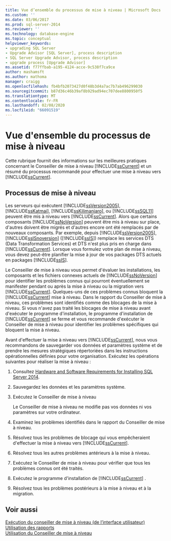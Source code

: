 ```yaml
---
title: Vue d’ensemble du processus de mise à niveau | Microsoft Docs
ms.custom: ''
ms.date: 03/06/2017
ms.prod: sql-server-2014
ms.reviewer: ''
ms.technology: database-engine
ms.topic: conceptual
helpviewer_keywords:
- upgrading SQL Server
- Upgrade Advisor [SQL Server], process description
- SQL Server Upgrade Advisor, process description
- upgrade process [Upgrade Advisor]
ms.assetid: f77ffbab-a195-4124-acce-9c538f7ca9ce
author: mashamsft
ms.author: mathoma
manager: craigg
ms.openlocfilehash: fb4bfb2073427d0f48b3d4a7ac7b7ab496299030
ms.sourcegitcommit: b87d36c46b39af8b929ad94ec707dee8800950f5
ms.translationtype: MT
ms.contentlocale: fr-FR
ms.lasthandoff: 02/08/2020
ms.locfileid: "66091519"
---
```

# <a name="upgrade-process-overview"></a>Vue d'ensemble du processus de mise à niveau
  Cette rubrique fournit des informations sur les meilleures pratiques concernant le Conseiller de mise à niveau [!INCLUDE[ssCurrent](../../includes/sscurrent-md.md)] et un résumé du processus recommandé pour effectuer une mise à niveau vers [!INCLUDE[ssCurrent](../../includes/sscurrent-md.md)].  
  
## <a name="upgrade-process"></a>Processus de mise à niveau  
 Les serveurs qui exécutent [!INCLUDE[ssVersion2005](../../includes/ssversion2005-md.md)], [!INCLUDE[ssKatmai](../../includes/sskatmai-md.md)], [!INCLUDE[ssKilimanjaro](../../includes/sskilimanjaro-md.md)], ou [!INCLUDE[ssSQL11](../../includes/sssql11-md.md)] peuvent être mis à niveau vers [!INCLUDE[ssCurrent](../../includes/sscurrent-md.md)]. Alors que certains composants [!INCLUDE[ssNoVersion](../../includes/ssnoversion-md.md)] peuvent être mis à niveau sur place, d'autres doivent être migrés et d'autres encore ont été remplacés par de nouveaux composants. Par exemple, depuis [!INCLUDE[ssVersion2005](../../includes/ssversion2005-md.md)], [!INCLUDE[ssISnoversion](../../includes/ssisnoversion-md.md)] ([!INCLUDE[ssIS](../../includes/ssis-md.md)]) remplace les services DTS (Data Transformation Services) et DTS n'est plus pris en charge dans [!INCLUDE[ssCurrent](../../includes/sscurrent-md.md)]. Lorsque vous formulez votre plan de mise à niveau, vous devez peut-être planifier la mise à jour de vos packages DTS actuels en packages [!INCLUDE[ssIS](../../includes/ssis-md.md)].  
  
 Le Conseiller de mise à niveau vous permet d'évaluer les installations, les composants et les fichiers connexes actuels de [!INCLUDE[ssNoVersion](../../includes/ssnoversion-md.md)] pour identifier les problèmes connus qui pourront éventuellement se manifester pendant ou après la mise à niveau ou la migration vers [!INCLUDE[ssCurrent](../../includes/sscurrent-md.md)]. Quelques-uns de ces problèmes connus bloquent la [!INCLUDE[ssCurrent](../../includes/sscurrent-md.md)] mise à niveau. Dans le rapport du Conseiller de mise à niveau, ces problèmes sont identifiés comme des blocages de la mise à niveau. Si vous n'avez pas traité les blocages de mise à niveau avant d'exécuter le programme d'installation, le programme d'installation de [!INCLUDE[ssCurrent](../../includes/sscurrent-md.md)] se ferme et vous recommande d'exécuter le Conseiller de mise à niveau pour identifier les problèmes spécifiques qui bloquent la mise à niveau.  
  
 Avant d'effectuer la mise à niveau vers [!INCLUDE[ssCurrent](../../includes/sscurrent-md.md)], nous vous recommandons de sauvegarder vos données et paramètres système et de prendre les mesures stratégiques répertoriées dans les instructions opérationnelles définies pour votre organisation. Exécutez les opérations suivantes pour réaliser la mise à niveau :  
  
1.  Consultez [Hardware and Software Requirements for Installing SQL Server 2014](hardware-and-software-requirements-for-installing-sql-server.md).  
  
2.  Sauvegardez les données et les paramètres système.  
  
3.  Exécutez le Conseiller de mise à niveau  
  
     Le Conseiller de mise à niveau ne modifie pas vos données ni vos paramètres sur votre ordinateur.  
  
4.  Examinez les problèmes identifiés dans le rapport du Conseiller de mise à niveau.  
  
5.  Résolvez tous les problèmes de blocage qui vous empêcheraient d'effectuer la mise à niveau vers [!INCLUDE[ssCurrent](../../includes/sscurrent-md.md)].  
  
6.  Résolvez tous les autres problèmes antérieurs à la mise à niveau.  
  
7.  Exécutez le Conseiller de mise à niveau pour vérifier que tous les problèmes connus ont été traités.  
  
8.  Exécutez le programme d'installation de [!INCLUDE[ssCurrent](../../includes/sscurrent-md.md)] .  
  
9. Résolvez tous les problèmes postérieurs à la mise à niveau et à la migration.  
  
## <a name="see-also"></a>Voir aussi  
 [Exécution du conseiller de mise à niveau &#40;de l’interface utilisateur&#41;](../../../2014/sql-server/install/running-upgrade-advisor-user-interface.md)   
 [Utilisation des rapports](../../../2014/sql-server/install/using-reports.md)   
 [Utilisation du Conseiller de mise à niveau](../../../2014/sql-server/install/working-with-upgrade-advisor.md)  
  
  
